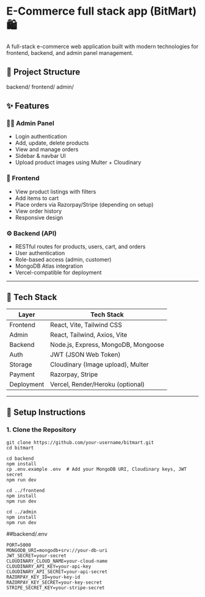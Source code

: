 # E-Commerce full stack app (BitMart) 🛍️

A full-stack e-commerce web application built with modern technologies for frontend, backend, and admin panel management.

## 📁 Project Structure

backend/
frontend/
admin/

## ✨ Features

### 👨‍💼 Admin Panel
- Login authentication
- Add, update, delete products
- View and manage orders
- Sidebar & navbar UI
- Upload product images using Multer + Cloudinary

### 🛒 Frontend
- View product listings with filters
- Add items to cart
- Place orders via Razorpay/Stripe (depending on setup)
- View order history
- Responsive design

### ⚙️ Backend (API)
- RESTful routes for products, users, cart, and orders
- User authentication
- Role-based access (admin, customer)
- MongoDB Atlas integration
- Vercel-compatible for deployment

---

## 🚀 Tech Stack

| Layer     | Tech Stack |
|-----------|------------|
| Frontend  | React, Vite, Tailwind CSS |
| Admin     | React, Tailwind, Axios, Vite |
| Backend   | Node.js, Express, MongoDB, Mongoose |
| Auth      | JWT (JSON Web Token) |
| Storage   | Cloudinary (Image upload), Multer |
| Payment   | Razorpay, Stripe |
| Deployment | Vercel, Render/Heroku (optional) |

---

## 🔧 Setup Instructions

### 1. Clone the Repository

```
git clone https://github.com/your-username/bitmart.git
cd bitmart

cd backend
npm install
cp .env.example .env  # Add your MongoDB URI, Cloudinary keys, JWT secret
npm run dev

cd ../frontend
npm install
npm run dev

cd ../admin
npm install
npm run dev

```
##backend/.env
```
PORT=5000
MONGODB_URI=mongodb+srv://your-db-uri
JWT_SECRET=your-secret
CLOUDINARY_CLOUD_NAME=your-cloud-name
CLOUDINARY_API_KEY=your-api-key
CLOUDINARY_API_SECRET=your-api-secret
RAZORPAY_KEY_ID=your-key-id
RAZORPAY_KEY_SECRET=your-key-secret
STRIPE_SECRET_KEY=your-stripe-secret
```

